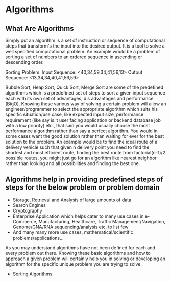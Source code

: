 # Algorithms

## What Are Algorithms

Simply put an algorithm is a set of instruction or sequence of computational steps that transform's the input into the desired output. It is a tool to solve a well specified computational problem. An example would be a problem of sorting a set of numbers to an ordered sequence in ascending or descending order.

Sorting Problem:
Input Sequence:  <40,34,59,34,41,56,13>
Output Sequence: <13,34,34,40,41,56,59>

Bubble Sort, Heap Sort, Quick Sort, Merge Sort are some of the predefined algorithms which is a predefined set of steps to sort a given input sequence each with its own set of advantages, dis advantages and performance (BigO). Knowing these various way of solving a certain problem will allow an engineer/programmer to select the appropriate algorithm which suits his specific situation/use case, like expected input size, performance requirement (like say is it user facing application or backend database job with a low priority) etc., that said you would usually choose the most performance algorithm rather than say a perfect algorithm. You would in some cases want the good solution rather than waiting for ever for the best solution to the problem. An example would be to find the ideal route of a delivery vehicle such that given n delivery point you need to find the shortest and most efficient route, finding the best route from factorial(n-1)/2 possible routes, you might just go for an algorithm like nearest neighbor rather than looking and all possibilities and finding the best one. 

## Algorithms help in providing predefined steps of steps for the below problem or problem domain

* Storage, Retrieval and Analysis of large amounts of data
* Search Engines
* Cryptography
* Enterprise Application which helps cater to many use cases in e-Commerce, Manufacturing, Healthcare, Traffic Management/Navigation, Genome/GNA/RNA sequencing/analysis etc. to list few
* And many many more use cases, mathematical/scientific problems/applications...

As you may understand algorithms have not been defined for each and every problem out there. Knowing these basic algorithms and how to approach a given problem will certainly help you in solving or developing an algorithm for the specific unique problem you are trying to solve.

* [Sorting Algorithms](./sorting/README.md)
